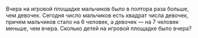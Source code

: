 Вчера на игровой площадке мальчиков было в полтора раза больше, чем девочек. Сегодня число мальчиков есть квадрат числа девочек, причем мальчиков стало на 6 человек, а девочек — на 7 человек меньше, чем вчера. Сколько детей на игровой площадке было вчера?